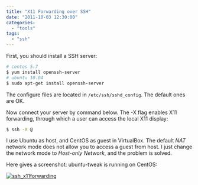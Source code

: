 ```yaml
---
title: "X11 Forwarding over SSH"
date: "2011-10-03 12:30:00"
categories: 
  - "tools"
tags: 
  - "ssh"
---
```


First, you should install a SSH server:

```bash
# centos 5.7
$ yum install openssh-server
# ubuntu 10.04
$ sudo apt-get install openssh-server
```

The configure files are located in `/etc/ssh/sshd_config`. The default ones are OK.

Now connect your server by command below. The -X flag enables X11 forwarding, through which a user can access the local X11 display:

```bash
$ ssh -X @
```

I use Ubuntu as host, and CentOS as guest in VirtualBox. The default _NAT_ network mode does not allow you to access a guest from host. I just change the network mode to _Host-only Network_, and the problem is solved.

Here gives a screenshot: ubuntu-tweak is running on CentOS:

[![ssh_x11forwarding](images/6207527608_e49949fdf2_z.jpg)](http://www.flickr.com/photos/gonwan1985/6207527608 "ssh_x11forwarding by Binhao Qian, on Flickr")
